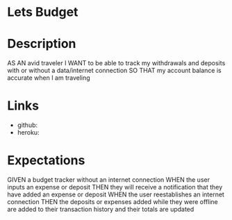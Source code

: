 # Lets Budget

# Description
AS AN avid traveler
I WANT to be able to track my withdrawals and deposits with or without a data/internet connection
SO THAT my account balance is accurate when I am traveling 

# Links
- github:
- heroku:

# Expectations
GIVEN a budget tracker without an internet connection
WHEN the user inputs an expense or deposit
THEN they will receive a notification that they have added an expense or deposit
WHEN the user reestablishes an internet connection
THEN the deposits or expenses added while they were offline are added to their transaction history and their totals are updated
